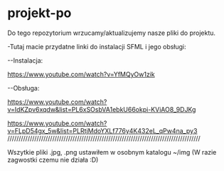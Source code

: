 # projekt-po


Do tego repozytorium wrzucamy/aktualizujemy nasze pliki do projektu.

-Tutaj macie przydatne linki do instalacji SFML i jego obsługi:

--Instalacja:

https://www.youtube.com/watch?v=YfMQyOw1zik


--Obsługa: 

https://www.youtube.com/watch?v=IdKZpv6xqdw&list=PL6xSOsbVA1ebkU66okpi-KViAO8_9DJKg

https://www.youtube.com/watch?v=FLpD54gx_5w&list=PLRtjMdoYXLf776y4K432eL_qPw4na_py3
//////////////////////////////////////////////////////////////////////////////////////

Wszytkie pliki .jpg, .png ustawiłem w osobnym katalogu ~/img (W razie zagwostki czemu nie działa :D)
